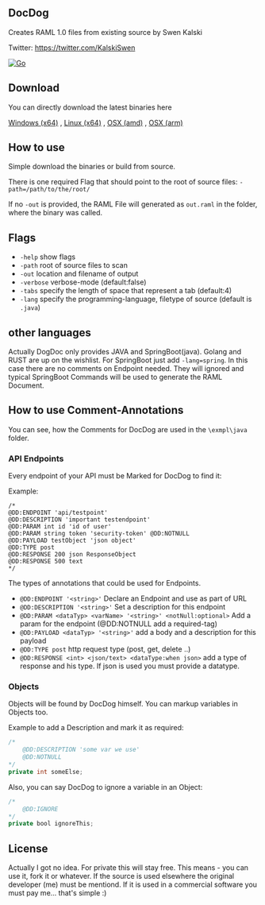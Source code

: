 ## DocDog

Creates RAML 1.0 files from existing source by Swen Kalski

Twitter: https://twitter.com/KalskiSwen

[![Go](https://github.com/skalski/docdog/actions/workflows/go.yml/badge.svg)](https://github.com/skalski/docdog/actions/workflows/go.yml)

## Download
You can directly download the latest binaries here

[Windows (x64)](https://github.com/skalski/docdog/raw/master/bin/win/docdog.exe) ,
[Linux (x64)](https://github.com/skalski/docdog/raw/master/bin/linux/docdog) ,
[OSX (amd)](https://github.com/skalski/docdog/raw/master/bin/macos_amd/docdog) ,
[OSX (arm)](https://github.com/skalski/docdog/raw/master/bin/macos_arm/docdog)

## How to use
Simple download the binaries or build from source.

There is one required Flag that should point to the root of source files:
`-path=/path/to/the/root/`

If no `-out` is provided, the RAML File will generated as `out.raml` in the folder, where the binary was called.

## Flags
* `-help` show flags
* `-path` root of source files to scan
* `-out` location and filename of output
* `-verbose` verbose-mode (default:false)
* `-tabs` specify the length of space that represent a tab (default:4)
* `-lang` specify the programming-language, filetype of source (default is `.java`)

## other languages
Actually DogDoc only provides JAVA and SpringBoot(java). Golang and RUST are up on the wishlist.
For SpringBoot just add `-lang=spring`. In this case there are no comments on Endpoint needed. They will ignored and
typical SpringBoot Commands will be used to generate the RAML Document.

## How to use Comment-Annotations
You can see, how the Comments for DocDog are used in the `\exmpl\java` folder.

### API Endpoints
Every endpoint of your API must be Marked for DocDog to find it:

Example:
```
/*
@DD:ENDPOINT 'api/testpoint'
@DD:DESCRIPTION 'important testendpoint'
@DD:PARAM int id 'id of user'
@DD:PARAM string token 'security-token' @DD:NOTNULL
@DD:PAYLOAD testObject 'json object'
@DD:TYPE post
@DD:RESPONSE 200 json ResponseObject
@DD:RESPONSE 500 text
*/
```

The types of annotations that could be used for Endpoints.
* `@DD:ENDPOINT '<string>'` Declare an Endpoint and use <string> as part of URL
* `@DD:DESCRIPTION '<string>'` Set a description for this endpoint
* `@DD:PARAM <dataTyp> <varName> '<string>' <notNull:optional>` Add a param for the endpoint (@DD:NOTNULL add a required-tag)
* `@DD:PAYLOAD <dataTyp> '<string>'` add a body and a description for this payload
* `@DD:TYPE post` http request type (post, get, delete ..)
* `@DD:RESPONSE <int> <json/text> <dataType:when json>` add a type of response and his type. If json is used you must provide a datatype.


### Objects 
Objects will be found by DocDog himself.
You can markup variables in Objects too.

Example to add a Description and mark it as required:
```java
/*
    @DD:DESCRIPTION 'some var we use'
    @DD:NOTNULL
*/
private int someElse;
```

Also, you can say DocDog to ignore a variable in an Object:
```java
/*
    @DD:IGNORE
*/
private bool ignoreThis;
```

## License

Actually I got no idea.
For private this will stay free.
This means - you can use it, fork it or whatever. If the source is used elsewhere the original developer (me) must be mentiond.
If it is used in a commercial software you must pay me... that's simple :)
